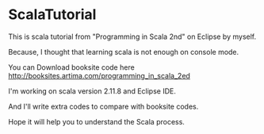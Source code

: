 # ScalaTutorial
This is scala tutorial from "Programming in Scala 2nd" on Eclipse by myself. 

Because, I thought that learning scala is not enough on console mode.

You can Download booksite code here http://booksites.artima.com/programming_in_scala_2ed

I'm working on scala version 2.11.8 and Eclipse IDE.

And I'll write extra codes to compare with booksite codes.

Hope it will help you to understand the Scala process. 
